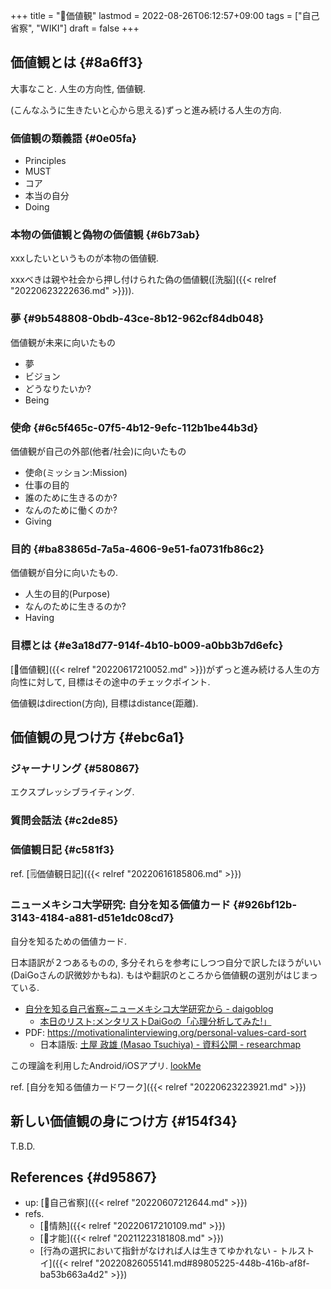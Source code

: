 +++
title = "📝価値観"
lastmod = 2022-08-26T06:12:57+09:00
tags = ["自己省察", "WIKI"]
draft = false
+++

## 価値観とは {#8a6ff3}

大事なこと. 人生の方向性, 価値観.

(こんなふうに生きたいと心から思える)ずっと進み続ける人生の方向.


### 価値観の類義語 {#0e05fa}

-   Principles
-   MUST
-   コア
-   本当の自分
-   Doing


### 本物の価値観と偽物の価値観 {#6b73ab}

xxxしたいというものが本物の価値観.

xxxべきは親や社会から押し付けられた偽の価値観([洗脳]({{< relref "20220623222636.md" >}})).


### 夢 {#9b548808-0bdb-43ce-8b12-962cf84db048}

価値観が未来に向いたもの

-   夢
-   ビジョン
-   どうなりたいか?
-   Being


### 使命 {#6c5f465c-07f5-4b12-9efc-112b1be44b3d}

価値観が自己の外部(他者/社会)に向いたもの

-   使命(ミッション:Mission)
-   仕事の目的
-   誰のために生きるのか?
-   なんのために働くのか?
-   Giving


### 目的 {#ba83865d-7a5a-4606-9e51-fa0731fb86c2}

価値観が自分に向いたもの.

-   人生の目的(Purpose)
-   なんのために生きるのか?
-   Having


### 目標とは {#e3a18d77-914f-4b10-b009-a0bb3b7d6efc}

[📝価値観]({{< relref "20220617210052.md" >}})がずっと進み続ける人生の方向性に対して, 目標はその途中のチェックポイント.

価値観はdirection(方向), 目標はdistance(距離).


## 価値観の見つけ方 {#ebc6a1}


### ジャーナリング {#580867}

エクスプレッシブライティング.


### 質問会話法 {#c2de85}


### 価値観日記 {#c581f3}

ref. [🗒価値観日記]({{< relref "20220616185806.md" >}})


### ニューメキシコ大学研究: 自分を知る価値カード {#926bf12b-3143-4184-a881-d51e1dc08cd7}

自分を知るための価値カード.

日本語訳が２つあるものの, 多分それらを参考にしつつ自分で訳したほうがいい(DaiGoさんの訳微妙かもね). もはや翻訳のところから価値観の選別がはじまっている.

-   [自分を知る自己省察~ニューメキシコ大学研究から - daigoblog](https://daigoblog.jp/jikoseisatsu/)
    -   [本日のリスト:メンタリストDaiGoの「心理分析してみた!」](https://sp.ch.nicovideo.jp/mentalist/blomaga/ar1819322)
-   PDF: <https://motivationalinterviewing.org/personal-values-card-sort>
    -   日本語版: [土屋 政雄 (Masao Tsuchiya) - 資料公開 - researchmap](https://researchmap.jp/multidatabases/multidatabase_contents/detail/230084/35e89e7c03cd600db4f2205d2ca3f5b9?frame_id=565479)

この理論を利用したAndroid/iOSアプリ. [lookMe](https://lookme.soarhap.com/ja/)

ref. [自分を知る価値カードワーク]({{< relref "20220623223921.md" >}})


## 新しい価値観の身につけ方 {#154f34}

T.B.D.


## References {#d95867}

-   up: [📝自己省察]({{< relref "20220607212644.md" >}})
-   refs.
    -   [📝情熱]({{< relref "20220617210109.md" >}})
    -   [📝才能]({{< relref "20211223181808.md" >}})
    -   [行為の選択において指針がなければ人は生きてゆかれない - トルストイ]({{< relref "20220826055141.md#89805225-448b-416b-af8f-ba53b663a4d2" >}})
